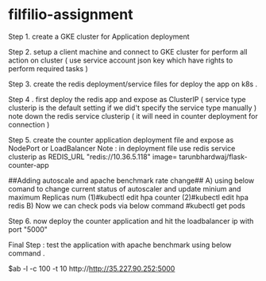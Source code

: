 # filfilio-assignment
Step 1. create a GKE cluster for Application deployment 

Step 2. setup a client machine and connect to GKE cluster for perform all action on cluster ( use service account json key which have rights to perform required tasks )

Step 3. create the redis deployment/service files for deploy the app on k8s .

Step 4 . first deploy the redis app and expose as ClusterIP ( service type clusterip is the default setting if we did't specify the service type manually ) 
note down the redis service clusterip ( it will need in counter deployment for connection )

Step 5. create the counter application deployment file and expose as NodePort or LoadBalancer
Note : in deployment file use redis service clusterip as REDIS_URL "redis://10.36.5.118"
image= tarunbhardwaj/flask-counter-app

##Adding autoscale and apache benchmark rate change##
A) using below comand to change current status of autoscaler and update minium and maximum Replicas num
(1)#kubectl edit hpa counter
(2)#kubectl edit hpa redis
B) Now we can check pods via below command
#kubectl get pods


Step 6. now deploy the counter application and hit the loadbalancer ip with port "5000"

Final Step : test the application with apache benchmark using below command .

$ab -l -c 100 -t 10 http://http://35.227.90.252:5000
